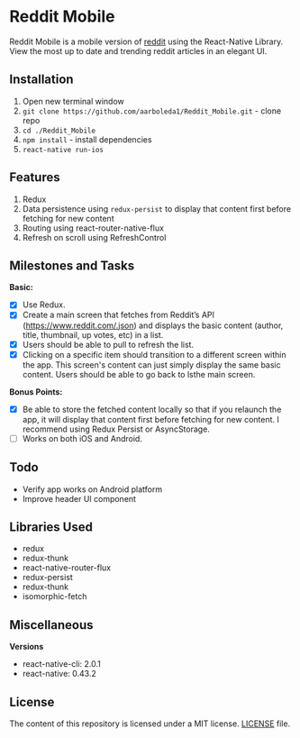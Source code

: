 # Reddit Mobile
Reddit Mobile is a mobile version of [reddit](https://www.reddit.com/) using the React-Native Library. View the most up to date and trending reddit articles in an elegant UI.

## Installation
1. Open new terminal window
2. `git clone https://github.com/aarboleda1/Reddit_Mobile.git` - clone repo
3. `cd ./Reddit_Mobile`
4. `npm install` - install dependencies
5. `react-native run-ios`

## Features
1. Redux
2. Data persistence using `redux-persist` to display that content first before fetching for new content
3. Routing using react-router-native-flux
4. Refresh on scroll using RefreshControl

## Milestones and Tasks

**Basic:**
- [x] Use Redux.
- [x] Create a main screen that fetches from Reddit’s API (https://www.reddit.com/.json) and displays the basic content (author, title, thumbnail, up votes, etc) in a list.
- [x] Users should be able to pull to refresh the list.
- [x] Clicking on a specific item should transition to a different screen within the app. This screen's content can just simply display the same basic content. Users should be able to go back to lsthe main screen.

**Bonus Points:**

- [x] Be able to store the fetched content locally so that if you relaunch the app, it will display that content first before fetching for new content. I recommend using Redux Persist or AsyncStorage.
- [ ] Works on both iOS and Android.

## Todo
- Verify app works on Android platform
- Improve header UI component

## Libraries Used
- redux
- redux-thunk
- react-native-router-flux
- redux-persist
- redux-thunk
- isomorphic-fetch

## Miscellaneous
**Versions**
- react-native-cli: 2.0.1
- react-native: 0.43.2

## License
The content of this repository is licensed under a MIT license.
[LICENSE](/LICENSE) file.


